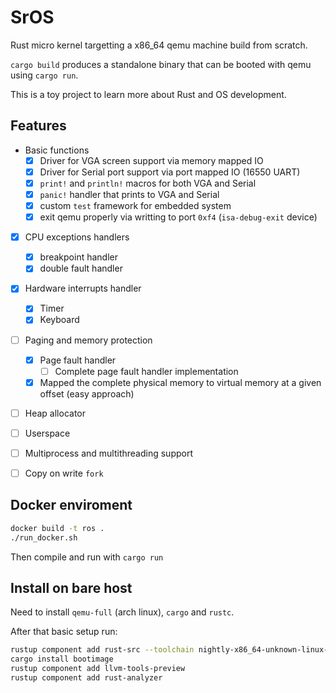 # SrOS

Rust micro kernel targetting a x86_64 qemu machine build from scratch.

`cargo build` produces a standalone binary that can be booted with qemu
using `cargo run`.

This is a toy project to learn more about Rust and OS development.

## Features

- Basic functions
  - [x] Driver for VGA screen support via memory mapped IO
  - [x] Driver for Serial port support via port mapped IO (16550 UART)
  - [x] `print!` and `println!` macros for both VGA and Serial
  - [x] `panic!` handler that prints to VGA and Serial
  - [x] custom `test` framework for embedded system
  - [x] exit qemu properly via writting to port `0xf4` (`isa-debug-exit` device)

- [x] CPU exceptions handlers
  - [x] breakpoint handler
  - [x] double fault handler
- [x] Hardware interrupts handler
  - [x] Timer
  - [x] Keyboard
- [ ] Paging and memory protection
  - [x] Page fault handler
    - [ ] Complete page fault handler implementation
  - [x] Mapped the complete physical memory to virtual memory at a given offset (easy approach)
- [ ] Heap allocator
- [ ] Userspace
- [ ] Multiprocess and multithreading support
- [ ] Copy on write `fork`


## Docker enviroment

```bash
docker build -t ros .
./run_docker.sh
```

Then compile and run with `cargo run`

## Install on bare host

Need to install `qemu-full` (arch linux), `cargo` and `rustc`.

After that basic setup run:

```bash
rustup component add rust-src --toolchain nightly-x86_64-unknown-linux-gnu
cargo install bootimage
rustup component add llvm-tools-preview
rustup component add rust-analyzer
```
